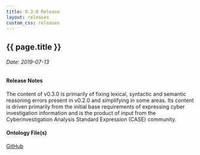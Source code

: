 ```yaml
---
title: 0.3.0 Release
layout: releases
custom_css: releases
---
```


## {{ page.title }}

###### Date: 2019-07-13

#### Release Notes

The content of v0.3.0 is primarily of fixing lexical, syntactic and semantic reasoning errors present in v0.2.0 and simplifying in some areas. Its content is driven primarily from the initial base requirements of expressing cyber investigation information and is the product of input from the Cyberinvestigation Analysis Standard Expression (CASE) community.

#### Ontology File(s)

[GitHub](https://github.com/ucoProject/UCO/releases/tag/v0.3.0)
